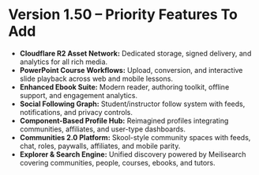 # Version 1.50 – Priority Features To Add
- **Cloudflare R2 Asset Network:** Dedicated storage, signed delivery, and analytics for all rich media.
- **PowerPoint Course Workflows:** Upload, conversion, and interactive slide playback across web and mobile lessons.
- **Enhanced Ebook Suite:** Modern reader, authoring toolkit, offline support, and engagement analytics.
- **Social Following Graph:** Student/instructor follow system with feeds, notifications, and privacy controls.
- **Component-Based Profile Hub:** Reimagined profiles integrating communities, affiliates, and user-type dashboards.
- **Communities 2.0 Platform:** Skool-style community spaces with feeds, chat, roles, paywalls, affiliates, and mobile parity.
- **Explorer & Search Engine:** Unified discovery powered by Meilisearch covering communities, people, courses, ebooks, and tutors.
